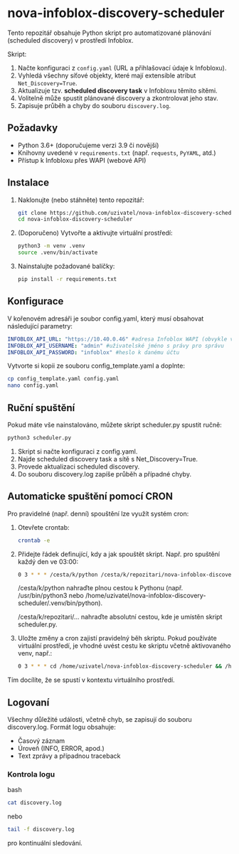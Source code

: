 # nova-infoblox-discovery-scheduler

Tento repozitář obsahuje Python skript pro automatizované plánování (scheduled discovery) v prostředí Infoblox.

Skript:

1. Načte konfiguraci z `config.yaml` (URL a přihlašovací údaje k Infobloxu).
2. Vyhledá všechny síťové objekty, které mají extensible atribut `Net_Discovery=True`.
3. Aktualizuje tzv. **scheduled discovery task** v Infobloxu těmito sítěmi.
4. Volitelně může spustit plánované discovery a zkontrolovat jeho stav.
5. Zapisuje průběh a chyby do souboru `discovery.log`.

## Požadavky

- Python 3.6+ (doporučujeme verzi 3.9 či novější)
- Knihovny uvedené v `requirements.txt` (např. `requests`, `PyYAML`, atd.)
- Přístup k Infobloxu přes WAPI (webové API)

## Instalace

1. Naklonujte (nebo stáhněte) tento repozitář:

    ```bash
    git clone https://github.com/uzivatel/nova-infoblox-discovery-scheduler.git
    cd nova-infoblox-discovery-scheduler
    ```

2. (Doporučeno) Vytvořte a aktivujte virtuální prostředí:

    ```bash
    python3 -m venv .venv
    source .venv/bin/activate
    ```

3. Nainstalujte požadované balíčky:

    ```bash
    pip install -r requirements.txt
    ```

## Konfigurace

V kořenovém adresáři je soubor config.yaml, který musí obsahovat následující parametry:

```yaml
INFOBLOX_API_URL: "https://10.40.0.46" #adresa Infoblox WAPI (obvykle ve tvaru https://IP_adresa nebo <https://hostname>)
INFOBLOX_API_USERNAME: "admin" #uživatelské jméno s právy pro správu
INFOBLOX_API_PASSWORD: "infoblox" #heslo k danému účtu
```

Vytvorte si kopii ze souboru config_template.yaml a doplnte:

```bash
cp config_template.yaml config.yaml
nano config.yaml
```

## Ruční spuštění

Pokud máte vše nainstalováno, můžete skript scheduler.py spustit ručně:

```bash
python3 scheduler.py
```

1. Skript si načte konfiguraci z config.yaml.
2. Najde scheduled discovery task a sítě s Net_Discovery=True.
3. Provede aktualizaci scheduled discovery.
4. Do souboru discovery.log zapíše průběh a případné chyby.

## Automaticke spuštění pomocí CRON

Pro pravidelné (např. denní) spouštění lze využít systém cron:

1. Otevřete crontab:

    ```bash
    crontab -e
    ```

2. Přidejte řádek definující, kdy a jak spouštět skript. Např. pro spuštění každý den ve 03:00:

    ```bash
    0 3 * * * /cesta/k/python /cesta/k/repozitari/nova-infoblox-discovery-scheduler/scheduler.py
    ```

    /cesta/k/python nahraďte plnou cestou k Pythonu (např. /usr/bin/python3 nebo /home/uzivatel/nova-infoblox-discovery-scheduler/.venv/bin/python).

    /cesta/k/repozitari/... nahraďte absolutní cestou, kde je umístěn skript scheduler.py.

3. Uložte změny a cron zajistí pravidelný běh skriptu. Pokud používáte virtuální prostředí, je vhodné uvést cestu ke skriptu včetně aktivovaného venv, např.:

    ```bash
    0 3 * * * cd /home/uzivatel/nova-infoblox-discovery-scheduler && /home/uzivatel/nova-infoblox-discovery-scheduler/.venv/bin/python scheduler.py
    ```

Tím docílíte, že se spustí v kontextu virtuálního prostředí.

## Logovaní

Všechny důležité události, včetně chyb, se zapisují do souboru discovery.log. Formát logu obsahuje:

- Časový záznam
- Úroveň (INFO, ERROR, apod.)
- Text zprávy a případnou traceback

### Kontrola logu

bash

```bash
cat discovery.log
```

nebo

```bash
tail -f discovery.log
```

pro kontinuální sledování.
